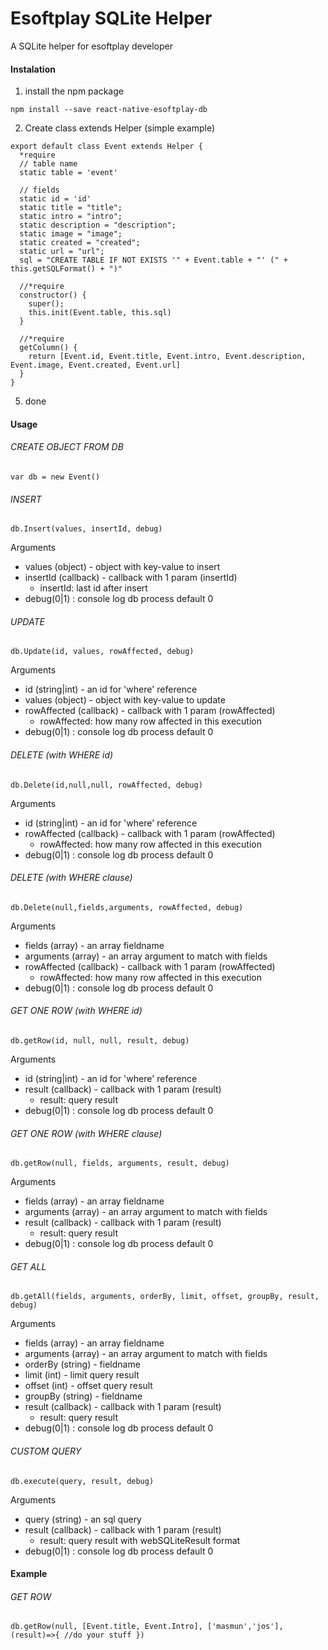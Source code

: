 # Esoftplay SQLite Helper
A SQLite helper for esoftplay developer

#### Instalation
1. install the npm package
```
npm install --save react-native-esoftplay-db
```
2. Create class extends Helper (simple example)
```
export default class Event extends Helper {
  *require
  // table name
  static table = 'event'

  // fields
  static id = 'id'
  static title = "title";
  static intro = "intro";
  static description = "description";
  static image = "image";
  static created = "created";
  static url = "url";
  sql = "CREATE TABLE IF NOT EXISTS '" + Event.table + "' (" + this.getSQLFormat() + ")" 

  //*require
  constructor() {
    super();
    this.init(Event.table, this.sql)
  }

  //*require
  getColumn() {
    return [Event.id, Event.title, Event.intro, Event.description, Event.image, Event.created, Event.url]
  }
}

```
5. done

#### Usage

###### CREATE OBJECT FROM DB
```
var db = new Event()
```
###### INSERT
```
db.Insert(values, insertId, debug)
```
Arguments
- values (object) - object with key-value to insert
- insertId (callback) - callback with 1 param (insertId)
  - insertId: last id after insert
- debug(0|1) : console log db process default 0


###### UPDATE
```
db.Update(id, values, rowAffected, debug)

```
Arguments
- id (string|int) - an id for 'where' reference
- values (object) - object with key-value to update
- rowAffected (callback) - callback with 1 param (rowAffected)
  - rowAffected: how many row affected in this execution
- debug(0|1) : console log db process default 0


###### DELETE (with WHERE id)
```
db.Delete(id,null,null, rowAffected, debug)

```
Arguments
- id (string|int) - an id for 'where' reference
- rowAffected (callback) - callback with 1 param (rowAffected)
  - rowAffected: how many row affected in this execution
- debug(0|1) : console log db process default 0


###### DELETE (with WHERE clause)
```
db.Delete(null,fields,arguments, rowAffected, debug)

```
Arguments
- fields (array) - an array fieldname
- arguments (array) - an array argument to match with fields
- rowAffected (callback) - callback with 1 param (rowAffected)
  - rowAffected: how many row affected in this execution
- debug(0|1) : console log db process default 0


###### GET ONE ROW (with WHERE id)
```
db.getRow(id, null, null, result, debug)

```
Arguments
- id (string|int) - an id for 'where' reference
- result (callback) - callback with 1 param (result)
  - result: query result
- debug(0|1) : console log db process default 0


###### GET ONE ROW (with WHERE clause)
```
db.getRow(null, fields, arguments, result, debug)

```
Arguments
- fields (array) - an array fieldname
- arguments (array) - an array argument to match with fields
- result (callback) - callback with 1 param (result)
  - result: query result
- debug(0|1) : console log db process default 0


###### GET ALL 
```
db.getAll(fields, arguments, orderBy, limit, offset, groupBy, result, debug) 

```
Arguments
- fields (array) - an array fieldname
- arguments (array) - an array argument to match with fields
- orderBy (string) - fieldname
- limit (int) - limit query result
- offset (int) - offset query result
- groupBy (string) - fieldname
- result (callback) - callback with 1 param (result)
  - result: query result
- debug(0|1) : console log db process default 0


###### CUSTOM QUERY
```
db.execute(query, result, debug)

```
Arguments
- query (string) - an sql query
- result (callback) - callback with 1 param (result)
  - result: query result with webSQLiteResult format
- debug(0|1) : console log db process default 0



#### Example

###### GET ROW
```
db.getRow(null, [Event.title, Event.Intro], ['masmun','jos'], (result)=>{ //do your stuff })
```
